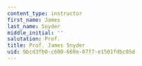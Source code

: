 ```yaml
---
content_type: instructor
first_name: James
last_name: Snyder
middle_initial: ''
salutation: Prof.
title: Prof. James Snyder
uid: 9bcd3fb0-c600-669e-87f7-e1501fdbc05d
---
```

